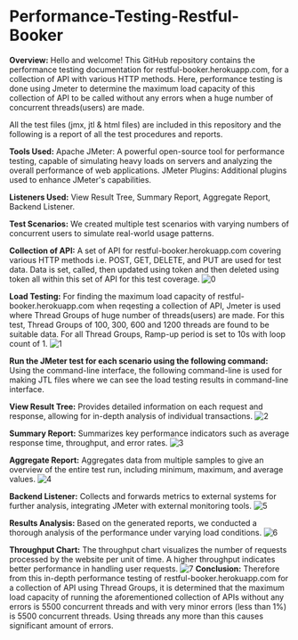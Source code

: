 # Performance-Testing-Restful-Booker
**Overview:**
Hello and welcome! This GitHub repository contains the performance testing documentation for restful-booker.herokuapp.com, for a collection of API with various HTTP methods. Here, performance testing is done using Jmeter to determine the maximum load capacity of this collection of API to be called without any errors when a huge number of concurrent threads(users) are made.

All the test files (jmx, jtl & html files) are included in this repository and the following is a report of all the test procedures and reports.

**Tools Used:**
Apache JMeter: A powerful open-source tool for performance testing, capable of simulating heavy loads on servers and analyzing the overall performance of web applications.
JMeter Plugins: Additional plugins used to enhance JMeter's capabilities.

**Listeners Used:**
View Result Tree,
Summary Report,
Aggregate Report,
Backend Listener.

**Test Scenarios:**
We created multiple test scenarios with varying numbers of concurrent users to simulate real-world usage patterns.

**Collection of API:**
A set of API for restful-booker.herokuapp.com covering various HTTP methods i.e. POST, GET, DELETE, and PUT are used for test data. Data is set, called, then updated using token and then deleted using token all within this set of API for this test coverage.
![0](https://github.com/FalguniMalakar/Performance-Testing-Restful-Booker-/assets/153453822/e48f7605-7c3a-4a32-95fc-5e61c9865bac)

**Load Testing:**
For finding the maximum load capacity of restful-booker.herokuapp.com when reqesting a collection of API, Jmeter is used where Thread Groups of huge number of threads(users) are made. For this test, Thread Groups of 100, 300, 600 and 1200 threads are found to be suitable data. For all Thread Groups, Ramp-up period is set to 10s with loop count of 1.
![1](https://github.com/FalguniMalakar/Performance-Testing-Restful-Booker-/assets/153453822/e3f26b69-3e85-4f77-98e1-0808d92503db)

**Run the JMeter test for each scenario using the following command:**
Using the command-line interface, the following command-line is used for making JTL files where we can see the load testing results in command-line interface.

**View Result Tree:**
Provides detailed information on each request and response, allowing for in-depth analysis of individual transactions.
![2](https://github.com/FalguniMalakar/Performance-Testing-Restful-Booker-/assets/153453822/e8301d69-5de4-400a-b433-1f266f995fb2)

**Summary Report:**
Summarizes key performance indicators such as average response time, throughput, and error rates.
![3](https://github.com/FalguniMalakar/Performance-Testing-Restful-Booker-/assets/153453822/5e97de23-ef62-4007-a512-0aff6fc39f41)

**Aggregate Report:**
Aggregates data from multiple samples to give an overview of the entire test run, including minimum, maximum, and average values.
![4](https://github.com/FalguniMalakar/Performance-Testing-Restful-Booker-/assets/153453822/4af77724-5331-4175-bfb8-1da0ff46a9ea)

**Backend Listener:**
Collects and forwards metrics to external systems for further analysis, integrating JMeter with external monitoring tools.
![5](https://github.com/FalguniMalakar/Performance-Testing-Restful-Booker-/assets/153453822/87da568b-dde6-414f-9c46-f248e87d2432)

**Results Analysis:**
Based on the generated reports, we conducted a thorough analysis of the performance under varying load conditions.
![6](https://github.com/FalguniMalakar/Performance-Testing-Restful-Booker-/assets/153453822/58aea269-09d8-4a34-97b1-7cfcd291d7d5)

**Throughput Chart:**
The throughput chart visualizes the number of requests processed by the website per unit of time. A higher throughput indicates better performance in handling user requests.
![7](https://github.com/FalguniMalakar/Performance-Testing-Restful-Booker-/assets/153453822/d0706f55-66be-44fb-8a6c-30697ead468a)
**Conclusion:**
Therefore from this in-depth performance testing of restful-booker.herokuapp.com for a collection of API using Thread Groups, it is determined that the maximum load capacity of running the aforementioned collection of APIs without any errors is 5500 concurrent threads and with very minor errors (less than 1%) is 5500 concurrent threads. Using threads any more than this causes significant amount of errors.
